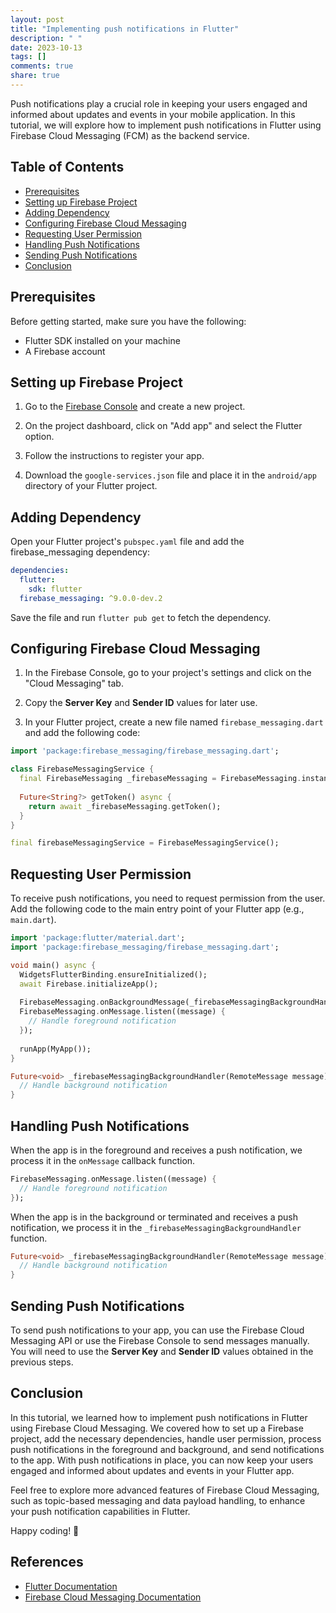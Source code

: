 ```yaml
---
layout: post
title: "Implementing push notifications in Flutter"
description: " "
date: 2023-10-13
tags: []
comments: true
share: true
---
```


Push notifications play a crucial role in keeping your users engaged and informed about updates and events in your mobile application. In this tutorial, we will explore how to implement push notifications in Flutter using Firebase Cloud Messaging (FCM) as the backend service.

## Table of Contents
- [Prerequisites](#prerequisites)
- [Setting up Firebase Project](#setting-up-firebase-project)
- [Adding Dependency](#adding-dependency)
- [Configuring Firebase Cloud Messaging](#configuring-firebase-cloud-messaging)
- [Requesting User Permission](#requesting-user-permission)
- [Handling Push Notifications](#handling-push-notifications)
- [Sending Push Notifications](#sending-push-notifications)
- [Conclusion](#conclusion)

## Prerequisites

Before getting started, make sure you have the following:

- Flutter SDK installed on your machine
- A Firebase account

## Setting up Firebase Project

1. Go to the [Firebase Console](https://console.firebase.google.com/) and create a new project.

2. On the project dashboard, click on "Add app" and select the Flutter option.

3. Follow the instructions to register your app.

4. Download the `google-services.json` file and place it in the `android/app` directory of your Flutter project.

## Adding Dependency

Open your Flutter project's `pubspec.yaml` file and add the firebase_messaging dependency:

```yaml
dependencies:
  flutter:
    sdk: flutter
  firebase_messaging: ^9.0.0-dev.2
```
Save the file and run `flutter pub get` to fetch the dependency.

## Configuring Firebase Cloud Messaging

1. In the Firebase Console, go to your project's settings and click on the "Cloud Messaging" tab.

2. Copy the **Server Key** and **Sender ID** values for later use.

3. In your Flutter project, create a new file named `firebase_messaging.dart` and add the following code:

```dart
import 'package:firebase_messaging/firebase_messaging.dart';

class FirebaseMessagingService {
  final FirebaseMessaging _firebaseMessaging = FirebaseMessaging.instance;
  
  Future<String?> getToken() async {
    return await _firebaseMessaging.getToken();
  }
}

final firebaseMessagingService = FirebaseMessagingService();
```

## Requesting User Permission

To receive push notifications, you need to request permission from the user. Add the following code to the main entry point of your Flutter app (e.g., `main.dart`).

```dart
import 'package:flutter/material.dart';
import 'package:firebase_messaging/firebase_messaging.dart';

void main() async {
  WidgetsFlutterBinding.ensureInitialized();
  await Firebase.initializeApp();
  
  FirebaseMessaging.onBackgroundMessage(_firebaseMessagingBackgroundHandler);
  FirebaseMessaging.onMessage.listen((message) {
    // Handle foreground notification
  });
  
  runApp(MyApp());
}
```

```dart
Future<void> _firebaseMessagingBackgroundHandler(RemoteMessage message) async {
  // Handle background notification
}
```

## Handling Push Notifications

When the app is in the foreground and receives a push notification, we process it in the `onMessage` callback function.

```dart
FirebaseMessaging.onMessage.listen((message) {
  // Handle foreground notification
});
```

When the app is in the background or terminated and receives a push notification, we process it in the `_firebaseMessagingBackgroundHandler` function.

```dart
Future<void> _firebaseMessagingBackgroundHandler(RemoteMessage message) async {
  // Handle background notification
}
```

## Sending Push Notifications

To send push notifications to your app, you can use the Firebase Cloud Messaging API or use the Firebase Console to send messages manually. You will need to use the **Server Key** and **Sender ID** values obtained in the previous steps.

## Conclusion

In this tutorial, we learned how to implement push notifications in Flutter using Firebase Cloud Messaging. We covered how to set up a Firebase project, add the necessary dependencies, handle user permission, process push notifications in the foreground and background, and send notifications to the app. With push notifications in place, you can now keep your users engaged and informed about updates and events in your Flutter app.

Feel free to explore more advanced features of Firebase Cloud Messaging, such as topic-based messaging and data payload handling, to enhance your push notification capabilities in Flutter.

Happy coding! 🚀

## References
- [Flutter Documentation](https://flutter.dev/)
- [Firebase Cloud Messaging Documentation](https://firebase.google.com/docs/cloud-messaging)